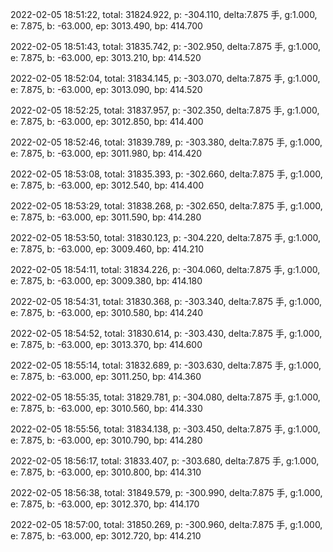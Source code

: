 2022-02-05 18:51:22, total: 31824.922, p: -304.110, delta:7.875 手, g:1.000, e: 7.875, b: -63.000, ep: 3013.490, bp: 414.700

2022-02-05 18:51:43, total: 31835.742, p: -302.950, delta:7.875 手, g:1.000, e: 7.875, b: -63.000, ep: 3013.210, bp: 414.520

2022-02-05 18:52:04, total: 31834.145, p: -303.070, delta:7.875 手, g:1.000, e: 7.875, b: -63.000, ep: 3013.090, bp: 414.520

2022-02-05 18:52:25, total: 31837.957, p: -302.350, delta:7.875 手, g:1.000, e: 7.875, b: -63.000, ep: 3012.850, bp: 414.400

2022-02-05 18:52:46, total: 31839.789, p: -303.380, delta:7.875 手, g:1.000, e: 7.875, b: -63.000, ep: 3011.980, bp: 414.420

2022-02-05 18:53:08, total: 31835.393, p: -302.660, delta:7.875 手, g:1.000, e: 7.875, b: -63.000, ep: 3012.540, bp: 414.400

2022-02-05 18:53:29, total: 31838.268, p: -302.650, delta:7.875 手, g:1.000, e: 7.875, b: -63.000, ep: 3011.590, bp: 414.280

2022-02-05 18:53:50, total: 31830.123, p: -304.220, delta:7.875 手, g:1.000, e: 7.875, b: -63.000, ep: 3009.460, bp: 414.210

2022-02-05 18:54:11, total: 31834.226, p: -304.060, delta:7.875 手, g:1.000, e: 7.875, b: -63.000, ep: 3009.380, bp: 414.180

2022-02-05 18:54:31, total: 31830.368, p: -303.340, delta:7.875 手, g:1.000, e: 7.875, b: -63.000, ep: 3010.580, bp: 414.240

2022-02-05 18:54:52, total: 31830.614, p: -303.430, delta:7.875 手, g:1.000, e: 7.875, b: -63.000, ep: 3013.370, bp: 414.600

2022-02-05 18:55:14, total: 31832.689, p: -303.630, delta:7.875 手, g:1.000, e: 7.875, b: -63.000, ep: 3011.250, bp: 414.360

2022-02-05 18:55:35, total: 31829.781, p: -304.080, delta:7.875 手, g:1.000, e: 7.875, b: -63.000, ep: 3010.560, bp: 414.330

2022-02-05 18:55:56, total: 31834.138, p: -303.450, delta:7.875 手, g:1.000, e: 7.875, b: -63.000, ep: 3010.790, bp: 414.280

2022-02-05 18:56:17, total: 31833.407, p: -303.680, delta:7.875 手, g:1.000, e: 7.875, b: -63.000, ep: 3010.800, bp: 414.310

2022-02-05 18:56:38, total: 31849.579, p: -300.990, delta:7.875 手, g:1.000, e: 7.875, b: -63.000, ep: 3012.370, bp: 414.170

2022-02-05 18:57:00, total: 31850.269, p: -300.960, delta:7.875 手, g:1.000, e: 7.875, b: -63.000, ep: 3012.720, bp: 414.210